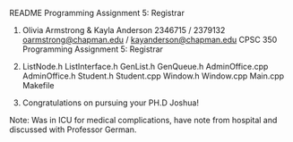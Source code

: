 README Programming Assignment 5: Registrar

1) Olivia Armstrong & Kayla Anderson
   2346715 / 2379132
   oarmstrong@chapman.edu / kayanderson@chapman.edu
   CPSC 350
   Programming Assignment 5: Registrar

2)  ListNode.h
    ListInterface.h
    GenList.h
    GenQueue.h
    AdminOffice.cpp
    AdminOffice.h
    Student.h
    Student.cpp
    Window.h
    Window.cpp
    Main.cpp
    Makefile

3) Congratulations on pursuing your PH.D Joshua!

Note: Was in ICU for medical complications, have note from hospital and discussed with Professor German.
